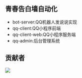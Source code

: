 ## 青春告白墙自动化
- bot-server:QQ机器人发说说实现
- qq-client:QQ小程序前端
- qq-client-web:QQ小程序服务端
- qq-admin:后台管理系统

## 贡献者
<a href="https://github.com/eryajf/learn-github/graphs/contributors">
  <img src="https://contrib.rocks/image?repo=intchensc/wall" />
</a>
